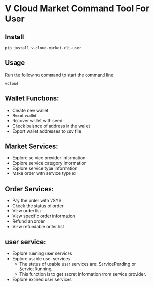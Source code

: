 # V Cloud Market Command Tool For User

## Install

```pip install v-cloud-market-cli-user```

## Usage

Run the following command to start the command line:

```vcloud```

## Wallet Functions:

- Create new wallet
- Reset wallet
- Recover wallet with seed
- Check balance of address in the wallet
- Export wallet addresses to csv file

## Market Services:

- Explore service provider information
- Explore service category information
- Explore service type information
- Make order with service type id

## Order Services:

- Pay the order with VSYS
- Check the status of order
- View order list
- View specific order information
- Refund an order
- View refundable order list

## user service:

- Explore running user services
- Explore usable user services
    - The status of usable user services are: ServicePending or ServiceRunning.
    - This function is to get secret information from service provider.
- Explore expired user services
